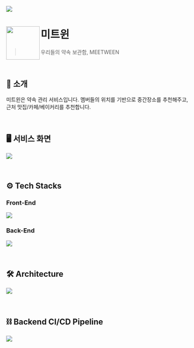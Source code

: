 ![](https://velog.velcdn.com/images/asdjhqwd/post/9c743fd6-0987-45f8-8984-14a1869b2696/image.png)

# 미트윈<img src="https://velog.velcdn.com/images/soozzang/post/bdb5d886-8c90-4681-9f9f-f1bc909410ae/image.png" align=left width=90>

> 우리들의 약속 보관함, MEETWEEN

<br>

## 💬 소개
미트윈은 약속 관리 서비스입니다. 멤버들의 위치를 기반으로 중간장소를 추천해주고, 근처 맛집/카페/베이커리를 추천합니다.

<br>

## 🖥️ 서비스 화면
![](https://velog.velcdn.com/images/asdjhqwd/post/a3e84763-95c0-4f86-aaa6-6df654d6abc8/image.png)

<br>

## ⚙️ Tech Stacks
### Front-End
![](https://velog.velcdn.com/images/asdjhqwd/post/5e2a5dcf-6298-431a-a94c-a93d60dbfbfe/image.png)

### Back-End
![](https://velog.velcdn.com/images/asdjhqwd/post/1cffadad-fac7-4626-a79e-8e898b562e19/image.png)

<br>

## 🛠️ Architecture
![](https://velog.velcdn.com/images/asdjhqwd/post/d2071daa-7640-4d73-bf2e-084ede598d4f/image.png)

<br>

## ⛓️ Backend CI/CD Pipeline
![](https://velog.velcdn.com/images/soozzang/post/c2228237-486b-4d29-b124-ffa9f137ae0a/image.png)